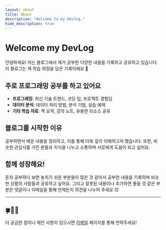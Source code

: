 ```yaml
---
layout: about
title: About
description: "Welcome to my Devlog."
hide_description: true
---
```



# Welcome my DevLog

안녕하세요! 저는 블로그에서 제가 공부한 다양한 내용을 기록하고 공유하고 있습니다.<br> 
이 블로그는 제 학습 여정을 담은 기록이에요 🍒

## 주로 프로그래밍 공부를 하고 있어요

- **프로그래밍**: 최신 기술 트렌드, 코딩 팁, 프로젝트 경험담
- **데이터 분석**: 데이터 처리 방법, 분석 기법, 실습 예제
- **기타 학습 자료**: 책 요약, 강의 노트, 유용한 리소스 공유

## 블로그를 시작한 이유

공부하면서 배운 내용을 정리하고, 이를 통해 더욱 깊이 이해하고자 했습니다. 또한, 비슷한 관심사를 가진 분들과 지식을 나누고 소통하며 서로에게 도움이 되고 싶어요.

## 함께 성장해요!

혼자 공부하다 보면 놓치기 쉬운 부분들이 많은 것 같아서 공부한 내용을 기록하며 비슷한 상황의 사람들과 공유하고 싶어요. 그리고 잘못된 내용이나 추가하면 좋을 것 같은 부분은 댓글이나 이메일을 통해 언제든지 의견을 나누어 주세요 😊

---

## 🍀👩‍💻

더 궁금한 점이나 제안 사항이 있으시면 [이메일](yellowjerri@gmail.com) 페이지를 통해 연락주세요!